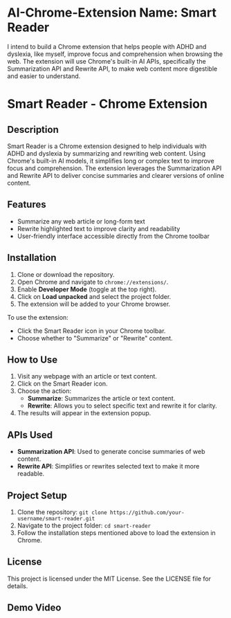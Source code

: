 # AI-Chrome-Extension Name: Smart Reader
I intend to build a Chrome extension that helps people with ADHD and dyslexia, like myself, improve focus and comprehension when browsing the web. The extension will use Chrome's built-in AI APIs, specifically the Summarization API and Rewrite API, to make web content more digestible and easier to understand.

# Smart Reader - Chrome Extension

## Description
Smart Reader is a Chrome extension designed to help individuals with ADHD and dyslexia by summarizing and rewriting web content. Using Chrome's built-in AI models, it simplifies long or complex text to improve focus and comprehension. The extension leverages the Summarization API and Rewrite API to deliver concise summaries and clearer versions of online content.

## Features
- Summarize any web article or long-form text
- Rewrite highlighted text to improve clarity and readability
- User-friendly interface accessible directly from the Chrome toolbar

## Installation
1. Clone or download the repository.
2. Open Chrome and navigate to `chrome://extensions/`.
3. Enable **Developer Mode** (toggle at the top right).
4. Click on **Load unpacked** and select the project folder.
5. The extension will be added to your Chrome browser.

To use the extension:
- Click the Smart Reader icon in your Chrome toolbar.
- Choose whether to "Summarize" or "Rewrite" content.

## How to Use
1. Visit any webpage with an article or text content.
2. Click on the Smart Reader icon.
3. Choose the action:
   - **Summarize**: Summarizes the article or text content.
   - **Rewrite**: Allows you to select specific text and rewrite it for clarity.
4. The results will appear in the extension popup.

## APIs Used
- **Summarization API**: Used to generate concise summaries of web content.
- **Rewrite API**: Simplifies or rewrites selected text to make it more readable.

## Project Setup
1. Clone the repository: `git clone https://github.com/your-username/smart-reader.git`
2. Navigate to the project folder: `cd smart-reader`
3. Follow the installation steps mentioned above to load the extension in Chrome.

## License
This project is licensed under the MIT License. See the LICENSE file for details.

## Demo Video


